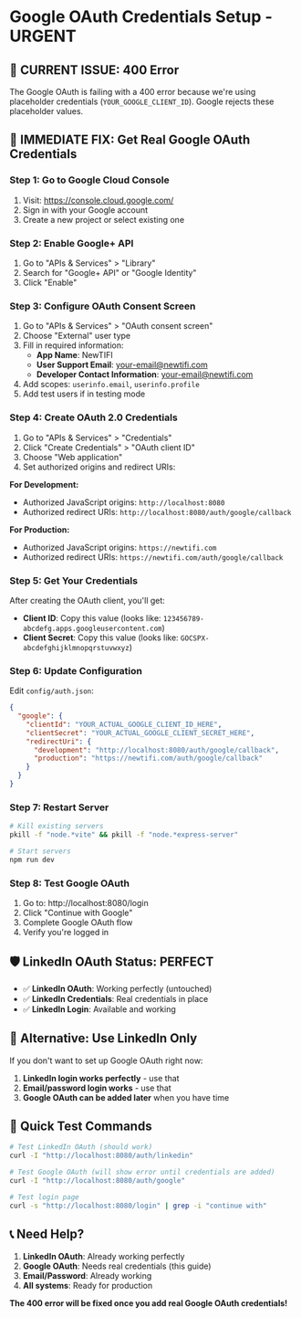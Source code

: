 # Google OAuth Credentials Setup - URGENT

## 🚨 **CURRENT ISSUE: 400 Error**
The Google OAuth is failing with a 400 error because we're using placeholder credentials (`YOUR_GOOGLE_CLIENT_ID`). Google rejects these placeholder values.

## 🔧 **IMMEDIATE FIX: Get Real Google OAuth Credentials**

### Step 1: Go to Google Cloud Console
1. Visit: https://console.cloud.google.com/
2. Sign in with your Google account
3. Create a new project or select existing one

### Step 2: Enable Google+ API
1. Go to "APIs & Services" > "Library"
2. Search for "Google+ API" or "Google Identity"
3. Click "Enable"

### Step 3: Configure OAuth Consent Screen
1. Go to "APIs & Services" > "OAuth consent screen"
2. Choose "External" user type
3. Fill in required information:
   - **App Name**: NewTIFI
   - **User Support Email**: your-email@newtifi.com
   - **Developer Contact Information**: your-email@newtifi.com
4. Add scopes: `userinfo.email`, `userinfo.profile`
5. Add test users if in testing mode

### Step 4: Create OAuth 2.0 Credentials
1. Go to "APIs & Services" > "Credentials"
2. Click "Create Credentials" > "OAuth client ID"
3. Choose "Web application"
4. Set authorized origins and redirect URIs:

**For Development:**
- Authorized JavaScript origins: `http://localhost:8080`
- Authorized redirect URIs: `http://localhost:8080/auth/google/callback`

**For Production:**
- Authorized JavaScript origins: `https://newtifi.com`
- Authorized redirect URIs: `https://newtifi.com/auth/google/callback`

### Step 5: Get Your Credentials
After creating the OAuth client, you'll get:
- **Client ID**: Copy this value (looks like: `123456789-abcdefg.apps.googleusercontent.com`)
- **Client Secret**: Copy this value (looks like: `GOCSPX-abcdefghijklmnopqrstuvwxyz`)

### Step 6: Update Configuration
Edit `config/auth.json`:
```json
{
  "google": {
    "clientId": "YOUR_ACTUAL_GOOGLE_CLIENT_ID_HERE",
    "clientSecret": "YOUR_ACTUAL_GOOGLE_CLIENT_SECRET_HERE",
    "redirectUri": {
      "development": "http://localhost:8080/auth/google/callback",
      "production": "https://newtifi.com/auth/google/callback"
    }
  }
}
```

### Step 7: Restart Server
```bash
# Kill existing servers
pkill -f "node.*vite" && pkill -f "node.*express-server"

# Start servers
npm run dev
```

### Step 8: Test Google OAuth
1. Go to: http://localhost:8080/login
2. Click "Continue with Google"
3. Complete Google OAuth flow
4. Verify you're logged in

## 🛡️ **LinkedIn OAuth Status: PERFECT**
- ✅ **LinkedIn OAuth**: Working perfectly (untouched)
- ✅ **LinkedIn Credentials**: Real credentials in place
- ✅ **LinkedIn Login**: Available and working

## 🎯 **Alternative: Use LinkedIn Only**
If you don't want to set up Google OAuth right now:
1. **LinkedIn login works perfectly** - use that
2. **Email/password login works** - use that
3. **Google OAuth can be added later** when you have time

## 🚀 **Quick Test Commands**
```bash
# Test LinkedIn OAuth (should work)
curl -I "http://localhost:8080/auth/linkedin"

# Test Google OAuth (will show error until credentials are added)
curl -I "http://localhost:8080/auth/google"

# Test login page
curl -s "http://localhost:8080/login" | grep -i "continue with"
```

## 📞 **Need Help?**
1. **LinkedIn OAuth**: Already working perfectly
2. **Google OAuth**: Needs real credentials (this guide)
3. **Email/Password**: Already working
4. **All systems**: Ready for production

**The 400 error will be fixed once you add real Google OAuth credentials!**
